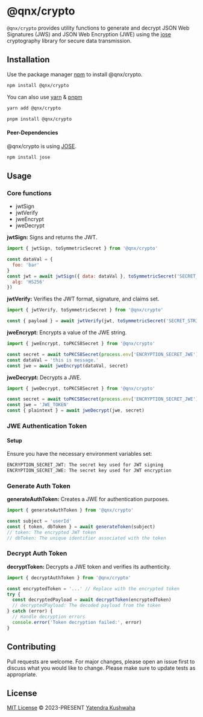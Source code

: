 # @qnx/crypto

`@qnx/crypto` provides utility functions to generate and decrypt JSON Web Signatures (JWS) and JSON Web Encryption (JWE) using the [jose](https://www.npmjs.com/package/jose) cryptography library for secure data transmission.

## Installation

Use the package manager [npm](https://www.npmjs.com/) to install @qnx/crypto.

```bash
npm install @qnx/crypto
```

You can also use [yarn](https://yarnpkg.com/) & [pnpm](https://pnpm.io/)

```bash
yarn add @qnx/crypto
```

```bash
pnpm install @qnx/crypto
```

#### Peer-Dependencies

@qnx/crypto is using [JOSE](https://github.com/panva/jose).

```bash
npm install jose
```

## Usage

### Core functions

- jwtSign
- jwtVerify
- jweEncrypt
- jweDecrypt

**jwtSign:** Signs and returns the JWT.

```javascript
import { jwtSign, toSymmetricSecret } from '@qnx/crypto'

const dataVal = {
  foo: 'bar'
}
const jwt = await jwtSign({ data: dataVal }, toSymmetricSecret('SECRET_STRING'), {
  alg: 'HS256'
})
```

**jwtVerify:** Verifies the JWT format, signature, and claims set.

```javascript
import { jwtVerify, toSymmetricSecret } from '@qnx/crypto'

const { payload } = await jwtVerify(jwt, toSymmetricSecret('SECRET_STRING'))
```

**jweEncrypt:** Encrypts a value of the JWE string.

```javascript
import { jweEncrypt, toPKCS8Secret } from '@qnx/crypto'

const secret = await toPKCS8Secret(process.env['ENCRYPTION_SECRET_JWE'], 'ECDH-ES+A128KW')
const dataVal = 'this is message.'
const jwe = await jweEncrypt(dataVal, secret)
```

**jweDecrypt:** Decrypts a JWE.

```javascript
import { jweDecrypt, toPKCS8Secret } from '@qnx/crypto'

const secret = await toPKCS8Secret(process.env['ENCRYPTION_SECRET_JWE'], 'ECDH-ES+A128KW')
const jwe = 'JWE_TOKEN'
const { plaintext } = await jweDecrypt(jwe, secret)
```

### JWE Authentication Token

#### Setup

Ensure you have the necessary environment variables set:

```bash
ENCRYPTION_SECRET_JWT: The secret key used for JWT signing
ENCRYPTION_SECRET_JWE: The secret key used for JWT encryption
```

### Generate Auth Token

**generateAuthToken:** Creates a JWE for authentication purposes.

```javascript
import { generateAuthToken } from '@qnx/crypto'

const subject = 'userId'
const { token, dbToken } = await generateToken(subject)
// token: The encrypted JWT token
// dbToken: The unique identifier associated with the token
```

### Decrypt Auth Token

**decryptToken:** Decrypts a JWE token and verifies its authenticity.

```javascript
import { decryptAuthToken } from '@qnx/crypto'

const encryptedToken = '...' // Replace with the encrypted token
try {
  const decryptedPayload = await decryptToken(encryptedToken)
  // decryptedPayload: The decoded payload from the token
} catch (error) {
  // Handle decryption errors
  console.error('Token decryption failed:', error)
}
```

## Contributing

Pull requests are welcome. For major changes, please open an issue first to discuss what you would like to change.
Please make sure to update tests as appropriate.

## License

[MIT License](https://github.com/yatendra121/qnx/blob/main/LICENSE.md) © 2023-PRESENT [Yatendra Kushwaha](https://github.com/yatendra121)
